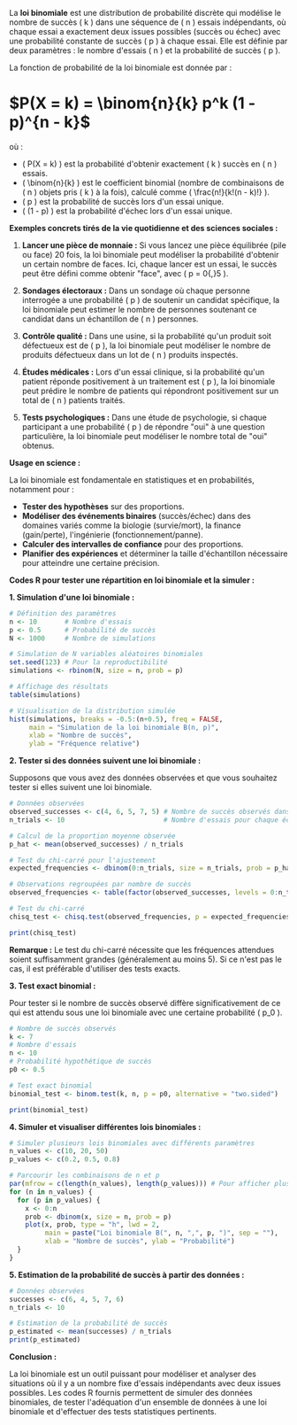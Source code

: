 La **loi binomiale** est une distribution de probabilité discrète qui modélise le nombre de succès \( k \) dans une séquence de \( n \) essais indépendants, où chaque essai a exactement deux issues possibles (succès ou échec) avec une probabilité constante de succès \( p \) à chaque essai. Elle est définie par deux paramètres : le nombre d'essais \( n \) et la probabilité de succès \( p \).

La fonction de probabilité de la loi binomiale est donnée par :


# $P(X = k) = \binom{n}{k} p^k (1 - p)^{n - k}$


où :

- \( P(X = k) \) est la probabilité d'obtenir exactement \( k \) succès en \( n \) essais.
- \( \binom{n}{k} \) est le coefficient binomial (nombre de combinaisons de \( n \) objets pris \( k \) à la fois), calculé comme \( \frac{n!}{k!(n - k)!} \).
- \( p \) est la probabilité de succès lors d'un essai unique.
- \( (1 - p) \) est la probabilité d'échec lors d'un essai unique.

**Exemples concrets tirés de la vie quotidienne et des sciences sociales :**

1. **Lancer une pièce de monnaie :** Si vous lancez une pièce équilibrée (pile ou face) 20 fois, la loi binomiale peut modéliser la probabilité d'obtenir un certain nombre de faces. Ici, chaque lancer est un essai, le succès peut être défini comme obtenir "face", avec \( p = 0{,}5 \).

2. **Sondages électoraux :** Dans un sondage où chaque personne interrogée a une probabilité \( p \) de soutenir un candidat spécifique, la loi binomiale peut estimer le nombre de personnes soutenant ce candidat dans un échantillon de \( n \) personnes.

3. **Contrôle qualité :** Dans une usine, si la probabilité qu'un produit soit défectueux est de \( p \), la loi binomiale peut modéliser le nombre de produits défectueux dans un lot de \( n \) produits inspectés.

4. **Études médicales :** Lors d'un essai clinique, si la probabilité qu'un patient réponde positivement à un traitement est \( p \), la loi binomiale peut prédire le nombre de patients qui répondront positivement sur un total de \( n \) patients traités.

5. **Tests psychologiques :** Dans une étude de psychologie, si chaque participant a une probabilité \( p \) de répondre "oui" à une question particulière, la loi binomiale peut modéliser le nombre total de "oui" obtenus.

**Usage en science :**

La loi binomiale est fondamentale en statistiques et en probabilités, notamment pour :

- **Tester des hypothèses** sur des proportions.
- **Modéliser des événements binaires** (succès/échec) dans des domaines variés comme la biologie (survie/mort), la finance (gain/perte), l'ingénierie (fonctionnement/panne).
- **Calculer des intervalles de confiance** pour des proportions.
- **Planifier des expériences** et déterminer la taille d'échantillon nécessaire pour atteindre une certaine précision.

**Codes R pour tester une répartition en loi binomiale et la simuler :**

**1. Simulation d'une loi binomiale :**

```R
# Définition des paramètres
n <- 10       # Nombre d'essais
p <- 0.5      # Probabilité de succès
N <- 1000     # Nombre de simulations

# Simulation de N variables aléatoires binomiales
set.seed(123) # Pour la reproductibilité
simulations <- rbinom(N, size = n, prob = p)

# Affichage des résultats
table(simulations)

# Visualisation de la distribution simulée
hist(simulations, breaks = -0.5:(n+0.5), freq = FALSE,
     main = "Simulation de la loi binomiale B(n, p)",
     xlab = "Nombre de succès",
     ylab = "Fréquence relative")
```

**2. Tester si des données suivent une loi binomiale :**

Supposons que vous avez des données observées et que vous souhaitez tester si elles suivent une loi binomiale.

```R
# Données observées
observed_successes <- c(4, 6, 5, 7, 5) # Nombre de succès observés dans chaque échantillon
n_trials <- 10                         # Nombre d'essais pour chaque échantillon

# Calcul de la proportion moyenne observée
p_hat <- mean(observed_successes) / n_trials

# Test du chi-carré pour l'ajustement
expected_frequencies <- dbinom(0:n_trials, size = n_trials, prob = p_hat) * length(observed_successes)

# Observations regroupées par nombre de succès
observed_frequencies <- table(factor(observed_successes, levels = 0:n_trials))

# Test du chi-carré
chisq_test <- chisq.test(observed_frequencies, p = expected_frequencies / sum(expected_frequencies))

print(chisq_test)
```

**Remarque :** Le test du chi-carré nécessite que les fréquences attendues soient suffisamment grandes (généralement au moins 5). Si ce n'est pas le cas, il est préférable d'utiliser des tests exacts.

**3. Test exact binomial :**

Pour tester si le nombre de succès observé diffère significativement de ce qui est attendu sous une loi binomiale avec une certaine probabilité \( p_0 \).

```R
# Nombre de succès observés
k <- 7
# Nombre d'essais
n <- 10
# Probabilité hypothétique de succès
p0 <- 0.5

# Test exact binomial
binomial_test <- binom.test(k, n, p = p0, alternative = "two.sided")

print(binomial_test)
```

**4. Simuler et visualiser différentes lois binomiales :**

```R
# Simuler plusieurs lois binomiales avec différents paramètres
n_values <- c(10, 20, 50)
p_values <- c(0.2, 0.5, 0.8)

# Parcourir les combinaisons de n et p
par(mfrow = c(length(n_values), length(p_values))) # Pour afficher plusieurs graphiques
for (n in n_values) {
  for (p in p_values) {
    x <- 0:n
    prob <- dbinom(x, size = n, prob = p)
    plot(x, prob, type = "h", lwd = 2,
         main = paste("Loi binomiale B(", n, ",", p, ")", sep = ""),
         xlab = "Nombre de succès", ylab = "Probabilité")
  }
}
```

**5. Estimation de la probabilité de succès à partir des données :**

```R
# Données observées
successes <- c(6, 4, 5, 7, 6)
n_trials <- 10

# Estimation de la probabilité de succès
p_estimated <- mean(successes) / n_trials
print(p_estimated)
```

**Conclusion :**

La loi binomiale est un outil puissant pour modéliser et analyser des situations où il y a un nombre fixe d'essais indépendants avec deux issues possibles. Les codes R fournis permettent de simuler des données binomiales, de tester l'adéquation d'un ensemble de données à une loi binomiale et d'effectuer des tests statistiques pertinents.